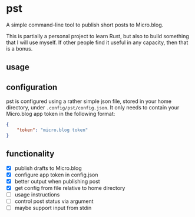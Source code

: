 # pst

A simple command-line tool to publish short posts to Micro.blog.

This is partially a personal project to learn Rust, but also to build something
that I will use myself. If other people find it useful in any capacity,
then that is a bonus.

## usage 

## configuration

pst is configured using a rather simple json file, stored in your home
directory, under `.config/pst/config.json`. It only needs to contain your
Micro.blog app token in the following format:

```json
{
    "token": "micro.blog token"
}
```

## functionality

- [x] publish drafts to Micro.blog
- [x] configure app token in config.json
- [x] better output when publishing post
- [x] get config from file relative to home directory
- [ ] usage instructions
- [ ] control post status via argument
- [ ] maybe support input from stdin
